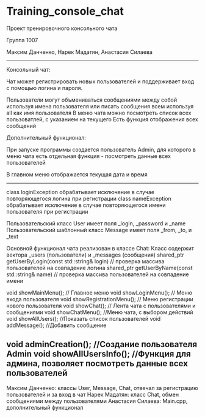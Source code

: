 # Training_console_chat
Проект тренировочного консольного чата

Группа 1007

Максим Данченко, Нарек Мадатян, Анастасия Силаева

-----------------------------------------
Консольный чат:

Чат может регистрировать новых пользователей и поддерживает вход с помощью логина и пароля.

Пользователи могут объмениваться сообщениями между собой используя имена пользователя или писать сообщения всем используя all как имя пользователя
В меню чата можно посмотреть список всех пользоватлей, с указанием на текущего
Есть функция отображения всех сообщений

Дополнительный функционал:

При запуске программы создается пользователь Admin, для которого в меню чата есть отдельная функция - посмотреть данные всех пользователей

В главном меню отображается текущая дата и время

-------------------------------------------------
class loginException обрабатывает исключение в случае повторяющегося логина при регистрации
class nameException обрабатывает исключение в случае повторяющегося имени пользователя при регистрации

Пользовательский класс User имеет поля _login, _password и _name
Пользовательский шаблонный класс Message имеет поля _from, _to, и _text

Основной функционал чата реализован в классе Chat:
Класс содержит вектора _users (пользователи) и _messages (сообщения)
shared_ptr<User> getUserByLogin(const std::string& login) // проверка массива пользователей на совпадение логина
shared_ptr<User> getUserByName(const std::string& name) // проверка массива пользователей на совпадение имени

void showMainMenu(); // Главное меню
void showLoginMenu(); // Меню входа пользователя
void showRegistrationMenu(); // Меню регистрации нового пользователя
void showChat(); // Лента чата с пользователями и сообщениями
void showChatMenu(); //Меню чата, с выбором действий
void showAllUsers(); //Показать список пользователей
void addMessage(); //Добавить сообщение


void adminCreation(); //Создание пользователя Admin
void showAllUsersInfo(); //Функция для админа, позволяет посмотреть данные всех пользователей
-----------------------------------------------------------

Максим Данченко: классы User, Message, Сhat, отвечал за регистрацию пользователей и за вход в чат
Нарек Мадатян: класс Chat, обмен сообщениями между пользователями
Анастасия Силаева: Main.cpp, дополнительный функционал
